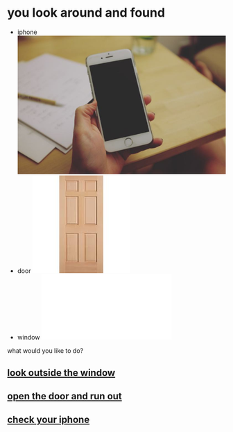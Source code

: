 # you look around and found
* iphone ![](../phone/image.png)
* door ![](download.jpeg)
* window ![](../window/window.md)

what would you like to do?
## [look outside the window](../window/window.md)
## [open the door and run out](../door/door.md)
## [check your iphone](../phone/phone.md)

